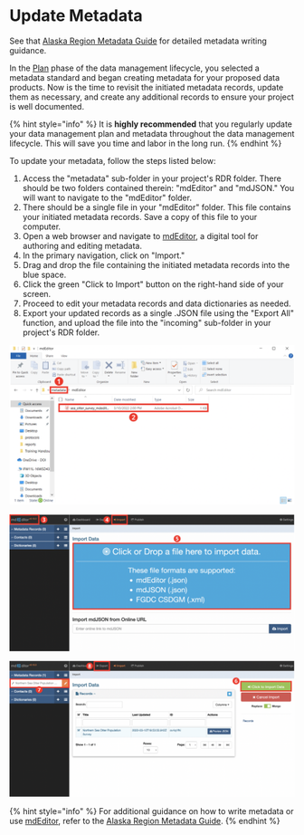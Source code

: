 # Update Metadata

See that [Alaska Region Metadata Guide](https://ak-region-dst.gitbook.io/alaska-region-mdeditor-interim-user-guide/) for detailed metadata writing guidance.

In the [Plan](broken-reference) phase of the data management lifecycle, you selected a metadata standard and began creating metadata for your proposed data products. Now is the time to revisit the initiated metadata records, update them as necessary, and create any additional records to ensure your project is well documented.

{% hint style="info" %}
It is **highly recommended** that you regularly update your data management plan and metadata throughout the data management lifecycle. This will save you time and labor in the long run.
{% endhint %}

To update your metadata, follow the steps listed below:

1. Access the "metadata" sub-folder in your project's RDR folder. There should be two folders contained therein: "mdEditor" and "mdJSON." You will want to navigate to the "mdEditor" folder.
2. There should be a single file in your "mdEditor" folder. This file contains your initiated metadata records. Save a copy of this file to your computer.
3. Open a web browser and navigate to [mdEditor](https://www.mdeditor.org/), a digital tool for authoring and editing metadata.&#x20;
4. In the primary navigation, click on "Import."
5. Drag and drop the file containing the initiated metadata records into the blue space.
6. Click the green "Click to Import" button on the right-hand side of your screen.
7. Proceed to edit your metadata records and data dictionaries as needed.
8. Export your updated records as a single .JSON file using the "Export All" function, and upload the file into the "incoming" sub-folder in your project's RDR folder.

![](<../.gitbook/assets/image (5).png>)

![Accessing mdEditor and importing initiated metadata records (Steps 3, 4, and 5).](<../.gitbook/assets/image (3).png>)

![Importing, editing, and exporting metadata records in mdEditor (Steps 6, 7, and 8)](<../.gitbook/assets/image (1) (1).png>)

{% hint style="info" %}
For additional guidance on how to write metadata or use [mdEditor](https://www.mdeditor.org/), refer to the [Alaska Region Metadata Guide](https://ak-region-dst.gitbook.io/alaska-region-mdeditor-interim-user-guide/).
{% endhint %}
